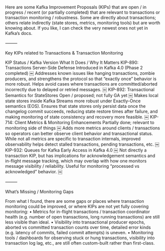Here are some Kafka Improvement Proposals (KIPs) that are open / in progress / recent (or partially completed) that are relevant to transactions or transaction monitoring / robustness. Some are directly about transactions; others relate indirectly (state stores, metrics, monitoring tools) but are worth knowing about. If you like, I can check the very newest ones not yet in Kafka’s docs.

⸻

Key KIPs related to Transactions & Transaction Monitoring

KIP	Status / Kafka Version	What It Does / Why It Matters
KIP-890: Transactions Server-Side Defense	Introduced in Kafka 4.0 (Phase 2 completed)  ￼	Addresses known issues like hanging transactions, zombie producers, and strengthens the protocol so that “exactly once” behavior is more robust. Helps avoid cases where transactions are committed/aborted incorrectly due to delayed or retried messages.  ￼
KIP-892: Transactional Semantics for StateStores	Open / proposed; not fully GA yet  ￼	Makes local state stores inside Kafka Streams more robust under Exactly-Once semantics (EOS). Ensures that state stores only persist data once the changelog commit succeeds, reducing state restore times after failure, and making monitoring of state consistency and recovery more feasible.  ￼
KIP-714: Client Metrics & Monitoring Enhancements	Partially done; relevant to monitoring side of things  ￼	Adds more metrics around clients / transactions so operators can better observe client behavior and transactional status. While not all metrics are specific to transaction internals, improved observability helps detect stalled transactions, pending transactions, etc.  ￼
KIP-932: Queues for Kafka	Early Access in Kafka 4.0  ￼	Not directly a transaction KIP, but has implications for acknowledgement semantics and in-flight message tracking, which may overlap with how one monitors message visibility / reliability. Useful for monitoring “processed vs acknowledged” behavior.  ￼


⸻

What’s Missing / Monitoring Gaps

From what I found, there are some gaps or places where transaction monitoring could be improved, or where KIPs are not yet fully covering monitoring:
	•	Metrics for in-flight transactions / transaction coordinator health (e.g. number of open transactions, long running transactions) are still less visible than ideal.
	•	Visibility into transactional producer epochs, aborted vs committed transaction counts over time, detailed error kinds (e.g. latency of commits, failed commit attempts) is uneven.
	•	Monitoring tools / dashboards for observing stuck or hung transactions, visibility into transaction log lag, etc., are still often custom-built rather than first-class.
